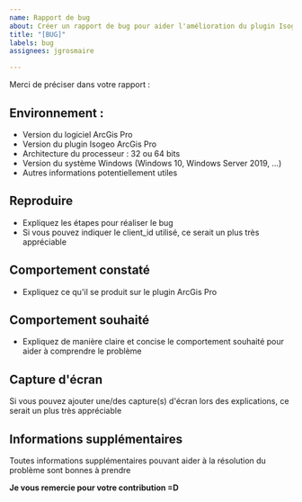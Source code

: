 ```yaml
---
name: Rapport de bug
about: Créer un rapport de bug pour aider l'amélioration du plugin Isogeo ArcGis Pro
title: "[BUG]"
labels: bug
assignees: jgrosmaire

---
```


Merci de préciser dans votre rapport :

## Environnement :

- Version du logiciel ArcGis Pro
- Version du plugin Isogeo ArcGis Pro
- Architecture du processeur : 32 ou 64 bits
- Version du système Windows (Windows 10, Windows Server 2019, ...)
- Autres informations potentiellement utiles

## Reproduire
- Expliquez les étapes pour réaliser le bug
- Si vous pouvez indiquer le client_id utilisé, ce serait un plus très appréciable


## Comportement constaté
- Expliquez ce qu'il se produit sur le plugin ArcGis Pro

## Comportement souhaité
- Expliquez de manière claire et concise le comportement souhaité pour aider à comprendre le problème

## Capture d'écran
Si vous pouvez ajouter une/des capture(s) d'écran lors des explications, ce serait un plus très appréciable

## Informations supplémentaires
Toutes informations supplémentaires pouvant aider à la résolution du problème sont bonnes à prendre  
  
**Je vous remercie pour votre contribution =D**

